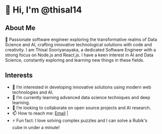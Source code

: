 # 👋 Hi, I'm @thisal14

## About Me
🚀 Passionate software engineer exploring the transformative realms of Data Science and AI, crafting innovative technological solutions with code and creativity. I am Thisal Sooriyanayaka, a dedicated Software Engineer with a strong focus on Node.js and React.js. I have a keen interest in AI and Data Science, constantly exploring and learning new things in these fields.

## Interests
- 👀 I’m interested in developing innovative solutions using modern web technologies and AI.
- 🌱 I’m currently learning advanced data science techniques and deep learning.
- 💞️ I’m looking to collaborate on open source projects and AI research.
- 📫 How to reach me: [Email](mailto:vinura124@gmail.com) |
- ⚡ Fun fact: I love solving complex puzzles and I can solve a Rubik's cube in under a minute!


